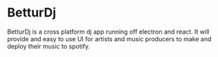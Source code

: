 # BetturDj

BetturDj is a cross platform dj app running off electron and react. It will provide and easy to use UI for artists and music producers to make and deploy their music to spotify. 

